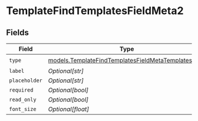# TemplateFindTemplatesFieldMeta2


## Fields

| Field                                                                                                          | Type                                                                                                           | Required                                                                                                       | Description                                                                                                    |
| -------------------------------------------------------------------------------------------------------------- | -------------------------------------------------------------------------------------------------------------- | -------------------------------------------------------------------------------------------------------------- | -------------------------------------------------------------------------------------------------------------- |
| `type`                                                                                                         | [models.TemplateFindTemplatesFieldMetaTemplatesType](../models/templatefindtemplatesfieldmetatemplatestype.md) | :heavy_check_mark:                                                                                             | N/A                                                                                                            |
| `label`                                                                                                        | *Optional[str]*                                                                                                | :heavy_minus_sign:                                                                                             | N/A                                                                                                            |
| `placeholder`                                                                                                  | *Optional[str]*                                                                                                | :heavy_minus_sign:                                                                                             | N/A                                                                                                            |
| `required`                                                                                                     | *Optional[bool]*                                                                                               | :heavy_minus_sign:                                                                                             | N/A                                                                                                            |
| `read_only`                                                                                                    | *Optional[bool]*                                                                                               | :heavy_minus_sign:                                                                                             | N/A                                                                                                            |
| `font_size`                                                                                                    | *Optional[float]*                                                                                              | :heavy_minus_sign:                                                                                             | N/A                                                                                                            |